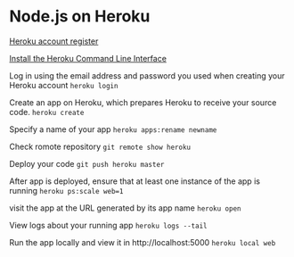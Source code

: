 # Node.js on Heroku

[Heroku account register](https://www.heroku.com/)

[Install the Heroku Command Line Interface](https://cli-assets.heroku.com/branches/stable/heroku-windows-amd64.exe)

Log in using the email address and password you used when creating your Heroku account
`heroku login`

Create an app on Heroku, which prepares Heroku to receive your source code.
`heroku create`

Specify a name of your app 
`heroku apps:rename newname`

Check romote repository
`git remote show heroku`

Deploy your code
`git push heroku master`

After app is deployed, ensure that at least one instance of the app is running
`heroku ps:scale web=1`

visit the app at the URL generated by its app name
`heroku open`

View logs about your running app
`heroku logs --tail`

Run the app locally and view it in http://localhost:5000
`heroku local web`